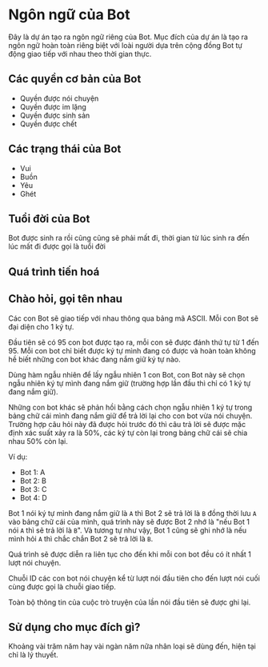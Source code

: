 # Ngôn ngữ của Bot

Đây là dự án tạo ra ngôn ngữ riêng của Bot. Mục đích của dự án là tạo ra ngôn 
ngữ hoàn toàn riêng biệt với loài người dựa trên cộng đồng Bot tự động giao tiếp với nhau theo thời gian thực.

## Các quyền cơ bản của Bot

- Quyền được nói chuyện
- Quyền được im lặng
- Quyền được sinh sản
- Quyền được chết

## Các trạng thái của Bot

- Vui 
- Buồn
- Yêu
- Ghét

## Tuổi đời của Bot

Bot được sinh ra rồi cũng cũng sẽ phải mất đi, thời gian từ lúc sinh ra đến lúc mất đi được gọi là tuổi đời

## Quá trình tiến hoá

## Chào hỏi, gọi tên nhau

Các con Bot sẽ giao tiếp với nhau thông qua bảng mã ASCII. Mỗi con Bot sẽ đại diện cho 1 ký tự.

Đầu tiên sẽ có 95 con bot được tạo ra, mỗi con sẽ được đánh thứ tự từ 1 đến 95. Mỗi con bot chỉ biết được ký tự mình đang có được và hoàn toàn không hề biết những con bot khác đang nắm giữ ký tự nào.

Dùng hàm ngẫu nhiên để lấy ngẫu nhiên 1 con Bot, con Bot này sẽ chọn ngẫu nhiên ký tự mình đang nắm giữ (trường hợp lần đầu thì chỉ có 1 ký tự đang nắm giữ).

Những con bot khác sẽ phản hồi bằng cách chọn ngẫu nhiên 1 ký tự trong bảng chữ cái mình đang nắm giữ để trả lời lại cho con bot vừa nói chuyện. Trường hợp câu hỏi này đã được hỏi trước đó thì câu trả lời sẽ được mặc định xác suất xảy ra là 50%, các ký tự còn lại trong bảng chữ cái sẽ chia nhau 50% còn lại.

Ví dụ:

- Bot 1: A
- Bot 2: B
- Bot 3: C
- Bot 4: D

Bot 1 nói ký tự mình đang nắm giữ là `A` thì Bot 2 sẽ trả lời là `B` đồng thời lưu `A` vào bảng chữ cái của mình, quá trình này sẽ được Bot 2 nhớ là "nếu Bot 1 nói `A` thì sẽ trả lời là `B`". Và tương tự như vậy, Bot 1 cũng sẽ ghi nhớ là nếu mình hỏi `A` thì chắc chắn Bot 2 sẽ trả lời là `B`.

Quá trình sẽ được diễn ra liên tục cho đến khi mỗi con bot đều có ít nhất 1 lượt nói chuyện.

Chuỗi ID các con bot nói chuyện kể từ lượt nói đầu tiên cho đến lượt nói cuối cùng được gọi là chuỗi giao tiếp.

Toàn bộ thông tin của cuộc trò truyện của lần nói đầu tiên sẽ được ghi lại.

## Sử dụng cho mục đích gì?

Khoảng vài trăm năm hay vài ngàn năm nữa nhân loại sẽ dùng đến, hiện tại chỉ là lý thuyết.
